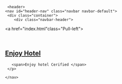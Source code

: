 <html>
<head>
  <link rel="stylesheet" href="Enjoy.css">
<link rel="stylesheet" href="bootstrap.min.css">
<link rel="stylesheet" href="bootstrap.css">  
<script src="bootstrap.min.js"></script>
 <script src="bootstrap.js"></script>

 
  <title>Enjoy Food</title>
</head>  

     <header>
    <nav id="header-nav" class="navbar navbar-default">
     <div class="container">
        <div class="navbar-header">
 <a href="index.html"class="Pull-left"></a>
            <div id="logo">
               </div>  
                  </div>
                      </div> 
  
   <div class="navbar-brand">
     <a href="index.html"><h2>Enjoy Hotel</h2></a>
     <p>
     
       <span>Enjoy hotel Cerified </span>
     </p>
     
     
   </div>




    </nav>
</header>


  <body>
  
</body> 
</html>
